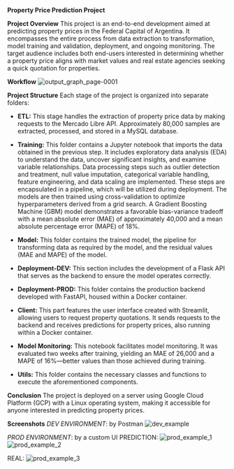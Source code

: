 **Property Price Prediction Project**

**Project Overview**
This project is an end-to-end development aimed at predicting property prices in the Federal Capital of Argentina. It encompasses the entire process from data extraction to transformation, model training and validation, deployment, and ongoing monitoring. The target audience includes both end-users interested in determining whether a property price aligns with market values and real estate agencies seeking a quick quotation for properties.

**Workflow**
![output_graph_page-0001](https://github.com/user-attachments/assets/a692bd4f-d40a-4772-8c25-7d1fcdb2b55f)

**Project Structure**
Each stage of the project is organized into separate folders:

- **ETL:** This stage handles the extraction of property price data by making requests to the Mercado Libre API. Approximately 80,000 samples are extracted, processed, and stored in a MySQL database.

- **Training:** This folder contains a Jupyter notebook that imports the data obtained in the previous step. It includes exploratory data analysis (EDA) to understand the data, uncover significant insights, and examine variable relationships. Data processing steps such as outlier detection and treatment, null value imputation, categorical variable handling, feature engineering, and data scaling are implemented. These steps are encapsulated in a pipeline, which will be utilized during deployment. The models are then trained using cross-validation to optimize hyperparameters derived from a grid search. A Gradient Boosting Machine (GBM) model demonstrates a favorable bias-variance tradeoff with a mean absolute error (MAE) of approximately 40,000 and a mean absolute percentage error (MAPE) of 18%.

- **Model:** This folder contains the trained model, the pipeline for transforming data as required by the model, and the residual values (MAE and MAPE) of the model.

- **Deployment-DEV:** This section includes the development of a Flask API that serves as the backend to ensure the model operates correctly.

- **Deployment-PROD:** This folder contains the production backend developed with FastAPI, housed within a Docker container.

- **Client:** This part features the user interface created with Streamlit, allowing users to request property quotations. It sends requests to the backend and receives predictions for property prices, also running within a Docker container.

- **Model Monitoring:** This notebook facilitates model monitoring. It was evaluated two weeks after training, yielding an MAE of 26,000 and a MAPE of 16%—better values than those achieved during training.

- **Utils:** This folder contains the necessary classes and functions to execute the aforementioned components.

**Conclusion**
The project is deployed on a server using Google Cloud Platform (GCP) with a Linux operating system, making it accessible for anyone interested in predicting property prices.

**Screenshots**
*DEV ENVIRONMENT*: by Postman 
![dev_example](https://github.com/user-attachments/assets/2c98c4d8-8e96-4839-8a9b-2e9aecc848f3)

*PROD ENVIRONMENT*: by a custom UI
PREDICTION:
![prod_example_1](https://github.com/user-attachments/assets/3bc2d563-a7fb-4b46-9cec-032fddce2357)
![prod_example_2](https://github.com/user-attachments/assets/a7522369-8a41-414d-a7c3-ad7d5b50064d)

REAL:
![prod_example_3](https://github.com/user-attachments/assets/2ceddbdc-ed7b-445f-baa6-436a849ba4c3)
